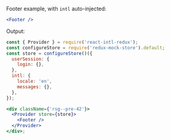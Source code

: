 Footer example, with `intl` auto-injected:

```jsx static
<Footer />
```

Output:

```jsx noeditor
const { Provider } = require('react-intl-redux');
const configureStore = require('redux-mock-store').default;
const store = configureStore()({
  userSession: {
    login: {},
  },
  intl: {
    locale: 'en',
    messages: {},
  },
});

<div className={'rsg--pre-42'}>
  <Provider store={store}>
    <Footer />
  </Provider>
</div>;
```
